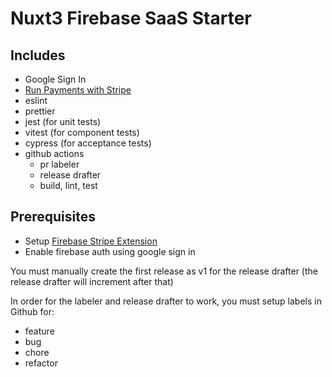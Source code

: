 # Nuxt3 Firebase SaaS Starter

## Includes

- Google Sign In
- [Run Payments with Stripe](https://firebase.google.com/products/extensions/stripe-firestore-stripe-payments)
- eslint
- prettier
- jest (for unit tests)
- vitest (for component tests)
- cypress (for acceptance tests)
- github actions
  - pr labeler
  - release drafter
  - build, lint, test

## Prerequisites

- Setup [Firebase Stripe Extension](https://firebase.google.com/products/extensions/stripe-firestore-stripe-payments)
- Enable firebase auth using google sign in

You must manually create the first release as v1 for the release drafter (the release drafter will increment after that)

In order for the labeler and release drafter to work, you must setup labels in Github for:

- feature
- bug
- chore
- refactor
